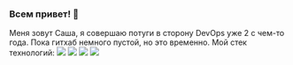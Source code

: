 ### Всем привет! 👋
Меня зовут Саша, я совершаю потуги в сторону DevOps уже 2 с чем-то года. Пока гитхаб немного пустой, но это временно.
Мой стек технологий:
<img src="https://img.shields.io/badge/Python-yellow?style=for-the-badge&logo=Python"/>
<img src="https://img.shields.io/badge/Linux-red?style=for-the-badge&logo=Linux"/> 
<img src="https://img.shields.io/badge/Docker-blue?style=for-the-badge&logo=Docker"/>
<img src="https://img.shields.io/badge/Kubernetes-blue?style=for-the-badge&logo=Kubernetes"/> 

<!--
**Loperr/Loperr** is a ✨ _special_ ✨ repository because its `README.md` (this file) appears on your GitHub profile.

Here are some ideas to get you started:

- 🔭 I’m currently working on ...
- 🌱 I’m currently learning ...
- 👯 I’m looking to collaborate on ...
- 🤔 I’m looking for help with ...
- 💬 Ask me about ...
- 📫 How to reach me: ...
- 😄 Pronouns: ...
- ⚡ Fun fact: ...
-->
